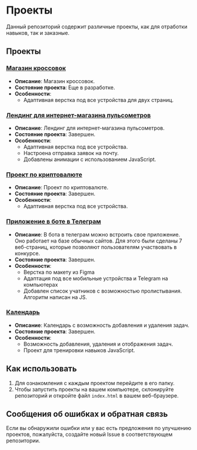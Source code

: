 # Проекты

Данный репозиторий содержит различные проекты, как для отработки навыков, так и заказные.

## Проекты

### [Магазин кроссовок](https://nikita-shalamov.github.io/shoes)

- **Описание**: Магазин кроссовок.
- **Состояние проекта**: Еще в разработке.
- **Особенности**:
  - Адаптивная верстка под все устройства для двух страниц.

### [Лендинг для интернет-магазина пульсометров](https://nikita-shalamov.github.io/pulse)

- **Описание**: Лендинг для интернет-магазина пульсометров.
- **Состояние проекта**: Завершен.
- **Особенности**:
  - Адаптивная верстка под все устройства.
  - Настроена отправка заявок на почту.
  - Добавлены анимации с использованием JavaScript.

### [Проект по криптовалюте](https://nikita-shalamov.github.io/crypto)

- **Описание**: Проект по криптовалюте.
- **Состояние проекта**: Завершен.
- **Особенности**:
  - Адаптивная верстка под все устройства.
 
### [Приложение в боте в Телеграм](https://github.com/nikita-shalamov/nikita-shalamov.github.io/tree/main/telegram_app#readme)

- **Описание**: В бота в телеграм можно встроить свое приложение. Оно работает на базе обычных сайтов. Для этого были сделаны 7 веб-страниц, которые позволяют пользователям участвовать в конкурсе.
- **Состояние проекта**: Завершен.
- **Особенности**:
  - Верстка по макету из Figma
  - Адаптация под все мобильные устройства и Telegram на компьютерах
  - Добавлен список учатников с возможностью пролистывания. Алгоритм написан на JS.


### [Календарь](https://nikita-shalamov.github.io/todo)

- **Описание**: Календарь с возможность добавления и удаления задач.
- **Состояние проекта**: Завершен.
- **Особенности**:
  - Возможность добавления, удаления и отображения задач.
  - Проект для тренировки навыков JavaScript.

## Как использовать

1. Для ознакомления с каждым проектом перейдите в его папку.
2. Чтобы запустить проекты на вашем компьютере, склонируйте репозиторий и откройте файл `index.html` в вашем веб-браузере.

## Сообщения об ошибках и обратная связь

Если вы обнаружили ошибки или у вас есть предложения по улучшению проектов, пожалуйста, создайте новый Issue в соответствующем репозитории.
